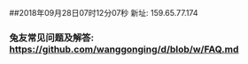 ##2018年09月28日07时12分07秒 新址: 159.65.77.174
### 兔友常见问题及解答: https://github.com/wanggonging/d/blob/w/FAQ.md
